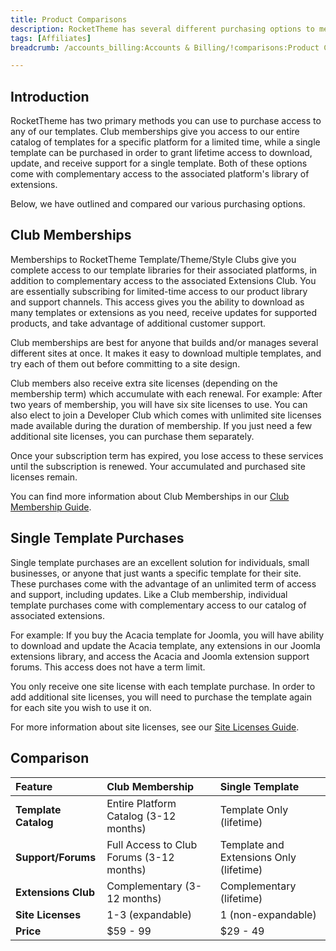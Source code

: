```yaml
---
title: Product Comparisons
description: RocketTheme has several different purchasing options to meet the needs of a variety of customers. From individual websites corporate accounts with dozens of websites, we have an option to meet your needs.
tags: [Affiliates]
breadcrumb: /accounts_billing:Accounts & Billing/!comparisons:Product Comparisons/

---
```


Introduction
-----

RocketTheme has two primary methods you can use to purchase access to any of our templates. Club memberships give you access to our entire catalog of templates for a specific platform for a limited time, while a single template can be purchased in order to grant lifetime access to download, update, and receive support for a single template. Both of these options come with complementary access to the associated platform's library of extensions. 

Below, we have outlined and compared our various purchasing options.

Club Memberships
-----

Memberships to RocketTheme Template/Theme/Style Clubs give you complete access to our template libraries for their associated platforms, in addition to complementary access to the associated Extensions Club. You are essentially subscribing for limited-time access to our product library and support channels. This access gives you the ability to download as many templates or extensions as you need, receive updates for supported products, and take advantage of additional customer support.

Club memberships are best for anyone that builds and/or manages several different sites at once. It makes it easy to download multiple templates, and try each of them out before committing to a site design.

Club members also receive extra site licenses (depending on the membership term) which accumulate with each renewal. For example: After two years of membership, you will have six site licenses to use. You can also elect to join a Developer Club which comes with unlimited site licenses made available during the duration of membership. If you just need a few additional site licenses, you can purchase them separately.

Once your subscription term has expired, you lose access to these services until the subscription is renewed. Your accumulated and purchased site licenses remain.

You can find more information about Club Memberships in our [Club Membership Guide][guide].

Single Template Purchases
-----

Single template purchases are an excellent solution for individuals, small businesses, or anyone that just wants a specific template for their site. These purchases come with the advantage of an unlimited term of access and support, including updates. Like a Club membership, individual template purchases come with complementary access to our catalog of associated extensions.

For example: If you buy the Acacia template for Joomla, you will have ability to download and update the Acacia template, any extensions in our Joomla extensions library, and access the Acacia and Joomla extension support forums. This access does not have a term limit.

You only receive one site license with each template purchase. In order to add additional site licenses, you will need to purchase the template again for each site you wish to use it on.

For more information about site licenses, see our [Site Licenses Guide][licenses].

Comparison
-----

| **Feature**          | Club Membership                          | Single Template                         |  
| :------------------- | :--------------------------------------- | :-------------------------------------- |  
| **Template Catalog** | Entire Platform Catalog (3-12 months)    | Template Only (lifetime)                |  
| **Support/Forums**   | Full Access to Club Forums (3-12 months) | Template and Extensions Only (lifetime) |  
| **Extensions Club**  | Complementary (3-12 months)              | Complementary (lifetime)                |  
| **Site Licenses**    | 1-3 (expandable)                         | 1 (non-expandable)                      |  
| **Price**            | $59 - 99                                 | $29 - 49                                |  

[guide]: membership.md
[licenses]: site_licenses.md